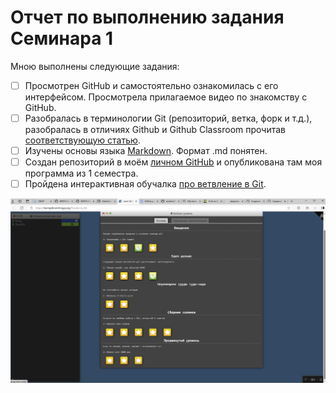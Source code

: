 # Отчет по выполнению задания Семинара 1

Мною выполнены следующие задания:
- [ ] Просмотрен GitHub и самостоятельно ознакомилась с его интерфейсом. Просмотрела прилагаемое видео по знакомству с GitHub.
- [ ] Разобралась в терминологии Git (репозиторий, ветка, форк и т.д.), разобралась в отличиях Github и Github Classroom прочитав [соответствующую статью](https://docs.github.com/ru/education/manage-coursework-with-github-classroom/teach-with-github-classroom).
- [ ] Изучены основы языка [Markdown](https://github.com/sandino/Markdown-Cheatsheet). Формат .md понятен.
- [ ] Создан репозиторий в моём [личном GitHub](https://github.com/Katerina-105/stack_max_vs.git) и опубликована там моя программа из 1 семестра.
- [ ] Пройдена интерактивная обучалка [про ветвление в Git](https://learngitbranching.js.org/?locale=ru_RU).

![Пройденная обучалка](pic_my1.png)


